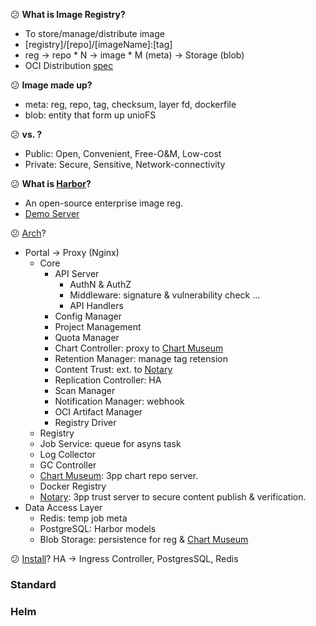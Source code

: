 :confused: **What is Image Registry?**

- To store/manage/distribute image
- [registry]/[repo]/[imageName]:[tag]
- reg → repo * N → image * M (meta) → Storage (blob)
- OCI Distribution [spec](https://github.com/opencontainers/distribution-spec/blob/main/spec.md#api)



:confused: **Image made up?**

- meta: reg, repo, tag, checksum, layer fd, dockerfile
- blob: entity that form up unioFS



:confused: **vs. ?**

- Public: Open, Convenient, Free-O&M, Low-cost
- Private: Secure, Sensitive, Network-connectivity



:confused: **What is [Harbor](https://goharbor.io/)?**

- An open-source enterprise image reg.
- [Demo Server](https://demo.goharbor.io/account/sign-in?redirect_url=%2Fharbor%2Fprojects)



:confused: [Arch](https://github.com/goharbor/harbor/wiki/Architecture-Overview-of-Harbor)?

- Portal → Proxy (Nginx)
  - Core
    - API Server
      - AuthN & AuthZ
      - Middleware: signature & vulnerability check ...
      - API Handlers
    - Config Manager
    - Project Management
    - Quota Manager
    - Chart Controller: proxy to [Chart Museum](https://chartmuseum.com/)
    - Retention Manager: manage tag retension
    - Content Trust: ext. to [Notary](https://github.com/theupdateframework/notary)
    - Replication Controller: HA
    - Scan Manager
    - Notification Manager: webhook
    - OCI Artifact Manager
    - Registry Driver
  - Registry
  - Job Service: queue for asyns task
  - Log Collector
  - GC Controller
  - [Chart Museum](https://chartmuseum.com/): 3pp chart repo server.
  - Docker Registry
  - [Notary](https://github.com/theupdateframework/notary): 3pp trust server to secure content publish & verification.
- Data Access Layer
  - Redis: temp job meta
  - PostgreSQL: Harbor models
  - Blob Storage: persistence for reg & [Chart Museum](https://chartmuseum.com/)



:confused: [Install](https://goharbor.io/docs/2.11.0/install-config/harbor-ha-helm/)? HA → Ingress Controller, PostgresSQL, Redis

### Standard

### Helm